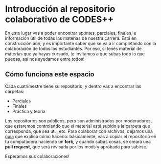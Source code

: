# Introducción al repositorio colaborativo de CODES++
En este lugar vas a poder encontrar apuntes, parciales, finales, e información útil de todas las materias de nuestra carrera.
Está en construcción aún, y es importante saber que se va a ir completando con la colaboración de todos los estudiantes.
Por eso, si tenés material de materias que ya hayas cursado, te invitamos a que subas todo lo que puedas, así nos ayudamos entre todos!

## Cómo funciona este espacio
Cada cuatrimestre tiene su repositorio, y dentro vas a encontrar las carpetas:
- Parciales
- Finales
- Práctica y teoría

Los repositorios son públicos, pero son administrados por moderadores, que estaremos controlando que el material esté subido a la carpeta que corresponda, que sea útil, etc.
Para colaborar con archivos, dejamos una [guía](https://github.com/CODES-UNLU/codes-inicio/blob/main/Instructivo%20b%C3%A1sico%20para%20trabajar%20con%20un%20fork%20en%20GitHub%20-%20UNLu%20CODES%2B%2B.pdf) que explica cómo hacerlo: básicamente, vas a copiar el repositorio en tu computadora haciendo un **fork**, y cuando subas cosas, se creará una **pull request**, que será revisada por los mods y aprobada para subirse.

Esperamos sus colaboraciones!
